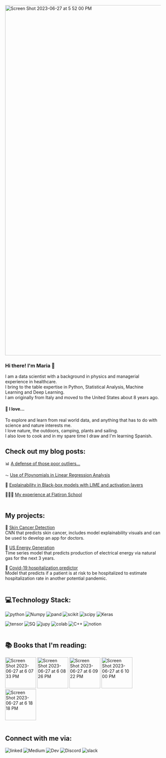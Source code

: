 <img width="1129" alt="Screen Shot 2023-06-27 at 5 52 00 PM" src="https://github.com/MNLKuzmin/MNLKuzmin/assets/103147944/1baf478b-8d29-41d8-aad1-4585965da603">

### Hi there! I'm Maria 👋
I am a data scientist with a background in physics and managerial experience in healthcare.
<br>I bring to the table expertise in Python, Statistical Analysis, Machine Learning and Deep Learning. 
<br>I am originally from Italy and moved to the United States about 8 years ago.
<br>
 
#### 🧡 I love...
To explore and learn from real world data, and anything that has to do with science and nature interests me.
<br>I love nature, the outdoors, camping, plants and sailing.
<br>I also love to cook and in my spare time I draw and I'm learning Spanish.
<br>

## Check out my blog posts:
📊 [A defense of those poor outliers...](https://medium.com/@marianlkuzmin/a-defense-of-those-poor-outliers-9969ca698c8f)

⏦ [Use of Ploynomials in Linear Regression Analysis](https://medium.com/@marianlkuzmin/use-of-polynomials-in-linear-regression-analysis-extension-to-linear-models-a21b6d0c9112)

🔬 [Explainability in Black-box models with LIME and activation layers](https://medium.com/@marianlkuzmin/explainability-in-black-box-models-with-lime-and-activation-layers-9a58aa19b503)

👩🏼‍🎓 [My experience at Flatiron School](https://medium.com/@marianlkuzmin/my-experience-at-flatiron-school-b1e0bf60a4a1)
<br>
<br>

## My projects:

🔬 [Skin Cancer Detection](https://github.com/MNLKuzmin/SkinCancerDetection)
<br>CNN that predicts skin cancer, includes model explainability visuals and can be used to develop an app for doctors.

🔋 [US Energy Generation](https://github.com/MNLKuzmin/USEnergy_Generation)
<br>Time series model that predicts production of electrical energy via natural gas for the next 3 years.

🦠 [Covid-19 hospitalization predictor](https://github.com/MNLKuzmin/Covid-19-Hospitalization-Predictor)
<br>Model that predicts if a patient is at risk to be hospitalized to estimate hospitalization rate in another potential pandemic.
<br>
<br>

## 💻Technology Stack:

![python](	https://img.shields.io/badge/Python-FFD43B?style=for-the-badge&logo=python&logoColor=blue)
![Numpy](https://img.shields.io/badge/Numpy-777BB4?style=for-the-badge&logo=numpy&logoColor=white)
![pand](https://img.shields.io/badge/Pandas-2C2D72?style=for-the-badge&logo=pandas&logoColor=white)
![scikit](https://img.shields.io/badge/scikit_learn-F7931E?style=for-the-badge&logo=scikit-learn&logoColor=white)
![scipy](https://img.shields.io/badge/SciPy-654FF0?style=for-the-badge&logo=SciPy&logoColor=white)
![Keras](https://img.shields.io/badge/Keras-D00000?style=for-the-badge&logo=Keras&logoColor=white)

![tensor](https://img.shields.io/badge/TensorFlow-FF6F00?style=for-the-badge&logo=TensorFlow&logoColor=white)
![SQ](https://img.shields.io/badge/SQLite-07405E?style=for-the-badge&logo=sqlite&logoColor=white)
![jupy](https://img.shields.io/badge/Jupyter-F37626.svg?&style=for-the-badge&logo=Jupyter&logoColor=white)
![colab](https://img.shields.io/badge/Colab-F9AB00?style=for-the-badge&logo=googlecolab&color=525252)
![C++](https://img.shields.io/badge/C%2B%2B-00599C?style=for-the-badge&logo=c%2B%2B&logoColor=white)
![notion](https://img.shields.io/badge/Notion-000000?style=for-the-badge&logo=notion&logoColor=white)
<br>
<br>

## 📚 Books that I'm reading:

<img width="100" alt="Screen Shot 2023-06-27 at 6 07 33 PM" src="https://github.com/MNLKuzmin/MNLKuzmin/assets/103147944/76831f54-3488-42b3-be28-0311a371b1f2">
<img width="100" alt="Screen Shot 2023-06-27 at 6 08 26 PM" src="https://github.com/MNLKuzmin/MNLKuzmin/assets/103147944/7e3e0a0a-b2d4-4adb-a6cd-3db9d1f44b40">
<img width="100" alt="Screen Shot 2023-06-27 at 6 09 22 PM" src="https://github.com/MNLKuzmin/MNLKuzmin/assets/103147944/b8071040-5cb8-477c-bb50-6cea9ae59cec">
<img width="100" alt="Screen Shot 2023-06-27 at 6 10 00 PM" src="https://github.com/MNLKuzmin/MNLKuzmin/assets/103147944/cb5cfbdd-e031-4e0a-9d6f-1ffa80d5a2c2">
<img width="100" alt="Screen Shot 2023-06-27 at 6 18 18 PM" src="https://github.com/MNLKuzmin/MNLKuzmin/assets/103147944/8882de04-5713-47c3-a1e5-9094fffe1837">
<br>
<br>

## Connect with me via:

![linked](https://img.shields.io/badge/LinkedIn-0077B5?style=for-the-badge&logo=linkedin&logoColor=white)
![Medium](https://img.shields.io/badge/Medium-12100E?style=for-the-badge&logo=medium&logoColor=white)
![Dev](https://img.shields.io/badge/dev.to-0A0A0A?style=for-the-badge&logo=devdotto&logoColor=white)
![Discord](https://img.shields.io/badge/Discord-5865F2?style=for-the-badge&logo=discord&logoColor=white)
![slack](https://img.shields.io/badge/Slack-4A154B?style=for-the-badge&logo=slack&logoColor=white)
 
<!--
**MNLKuzmin/MNLKuzmin** is a ✨ _special_ ✨ repository because its `README.md` (this file) appears on your GitHub profile.

Here are some ideas to get you started:


- 🌱 I’m currently learning ...
- 👯 I’m looking to collaborate on ...
- 🤔 I’m looking for help with ...
- 💬 Ask me about ...
- 📫 How to reach me: ...
- 😄 Pronouns: ...
- ⚡ Fun fact: ...


### 🔨 I’m currently working on ...
A project about determining the prognosis of a patient based on a set of symptoms.
<br> This is the link to my work in progress [project](https://github.com/MNLKuzmin/Symptoms).
<br> This is where you can find the [dataset](https://www.kaggle.com/datasets/kaushil268/disease-prediction-using-machine-learning/data) that I am using for the project.
<br>
-->
